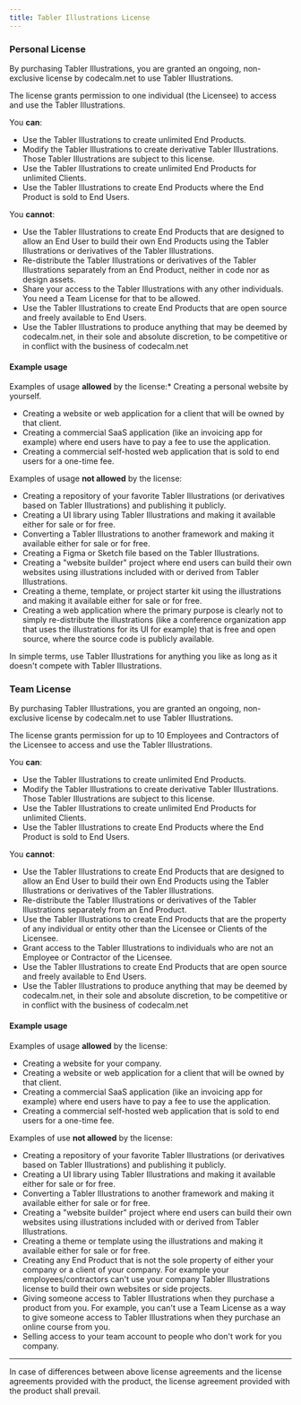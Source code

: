 ```yaml
---
title: Tabler Illustrations License
---
```


### Personal License

By purchasing Tabler Illustrations, you are granted an ongoing, non-exclusive license by codecalm.net to use Tabler Illustrations.

The license grants permission to one individual (the Licensee) to access and use the Tabler Illustrations.

You **can**:

* Use the Tabler Illustrations to create unlimited End Products.
* Modify the Tabler Illustrations to create derivative Tabler Illustrations. Those Tabler Illustrations are subject to this license.
* Use the Tabler Illustrations to create unlimited End Products for unlimited Clients.
* Use the Tabler Illustrations to create End Products where the End Product is sold to End Users.

You **cannot**:

* Use the Tabler Illustrations to create End Products that are designed to allow an End User to build their own End Products using the Tabler Illustrations or derivatives of the Tabler Illustrations.
* Re-distribute the Tabler Illustrations or derivatives of the Tabler Illustrations separately from an End Product, neither in code nor as design assets.
* Share your access to the Tabler Illustrations with any other individuals. You need a Team License for that to be allowed.
* Use the Tabler Illustrations to create End Products that are open source and freely available to End Users.
* Use the Tabler Illustrations to produce anything that may be deemed by codecalm.net, in their sole and absolute discretion, to be competitive or in conflict with the business of codecalm.net


#### Example usage

Examples of usage **allowed** by the license:* Creating a personal website by yourself.
* Creating a website or web application for a client that will be owned by that client.
* Creating a commercial SaaS application (like an invoicing app for example) where end users have to pay a fee to use the application.
* Creating a commercial self-hosted web application that is sold to end users for a one-time fee.

Examples of usage **not allowed** by the license:

* Creating a repository of your favorite Tabler Illustrations (or derivatives based on Tabler Illustrations) and publishing it publicly.
* Creating a UI library using Tabler Illustrations and making it available either for sale or for free.
* Converting a Tabler Illustrations to another framework and making it available either for sale or for free.
* Creating a Figma or Sketch file based on the Tabler Illustrations.
* Creating a "website builder" project where end users can build their own websites using illustrations included with or derived from Tabler Illustrations.
* Creating a theme, template, or project starter kit using the illustrations and making it available either for sale or for free.
* Creating a web application where the primary purpose is clearly not to simply re-distribute the illustrations (like a conference organization app that uses the illustrations for its UI for example) that is free and open source, where the source code is publicly available.

In simple terms, use Tabler Illustrations for anything you like as long as it doesn't compete with Tabler Illustrations.

### Team License

By purchasing Tabler Illustrations, you are granted an ongoing, non-exclusive license by codecalm.net to use Tabler Illustrations.

The license grants permission for up to 10 Employees and Contractors of the Licensee to access and use the Tabler Illustrations.

You **can**:

* Use the Tabler Illustrations to create unlimited End Products.
* Modify the Tabler Illustrations to create derivative Tabler Illustrations. Those Tabler Illustrations are subject to this license.
* Use the Tabler Illustrations to create unlimited End Products for unlimited Clients.
* Use the Tabler Illustrations to create End Products where the End Product is sold to End Users.

You **cannot**:

* Use the Tabler Illustrations to create End Products that are designed to allow an End User to build their own End Products using the Tabler Illustrations or derivatives of the Tabler Illustrations.
* Re-distribute the Tabler Illustrations or derivatives of the Tabler Illustrations separately from an End Product.
* Use the Tabler Illustrations to create End Products that are the property of any individual or entity other than the Licensee or Clients of the Licensee.
* Grant access to the Tabler Illustrations to individuals who are not an Employee or Contractor of the Licensee.
* Use the Tabler Illustrations to create End Products that are open source and freely available to End Users.
* Use the Tabler Illustrations to produce anything that may be deemed by codecalm.net, in their sole and absolute discretion, to be competitive or in conflict with the business of codecalm.net

#### Example usage

Examples of usage **allowed** by the license:

* Creating a website for your company.
* Creating a website or web application for a client that will be owned by that client.
* Creating a commercial SaaS application (like an invoicing app for example) where end users have to pay a fee to use the application.
* Creating a commercial self-hosted web application that is sold to end users for a one-time fee.

Examples of use **not allowed** by the license:

* Creating a repository of your favorite Tabler Illustrations (or derivatives based on Tabler Illustrations) and publishing it publicly.
* Creating a UI library using Tabler Illustrations and making it available either for sale or for free.
* Converting a Tabler Illustrations to another framework and making it available either for sale or for free.
* Creating a "website builder" project where end users can build their own websites using illustrations included with or derived from Tabler Illustrations.
* Creating a theme or template using the illustrations and making it available either for sale or for free.
* Creating any End Product that is not the sole property of either your company or a client of your company. For example your employees/contractors can't use your company Tabler Illustrations license to build their own websites or side projects.
* Giving someone access to Tabler Illustrations when they purchase a product from you. For example, you can't use a Team License as a way to give someone access to Tabler Illustrations when they purchase an online course from you.
* Selling access to your team account to people who don't work for you company.

---

In case of differences between above license agreements and the license agreements provided with the product, the license agreement provided with the product shall prevail.
